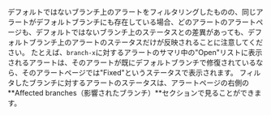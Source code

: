 デフォルトではないブランチ上のアラートをフィルタリングしたものの、同じアラートがデフォルトブランチにも存在している場合、どのアラートのアラートページも、デフォルトではないブランチ上のステータスとの差異があっても、デフォルトブランチ上のアラートのステータスだけが反映されることに注意してください。 たとえば、`branch-x`に対するアラートのサマリ中の"Open"リストに表示されるアラートは、そのアラートが既にデフォルトブランチで修復されているなら、そのアラートページでは"Fixed"というステータスで表示されます。 フィルタしたブランチに対するアラートのステータスは、アラートページの右側の**Affected branches（影響されたブランチ）**セクションで見ることができます。
